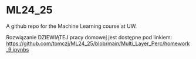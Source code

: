 # ML24_25
A github repo for the Machine Learning course at UW.

Rozwiązanie DZIEWIĄTEJ pracy domowej jest dostępne pod linkiem:
https://github.com/tomczj/ML24_25/blob/main/Multi_Layer_Perc/homework_9.ipynbs